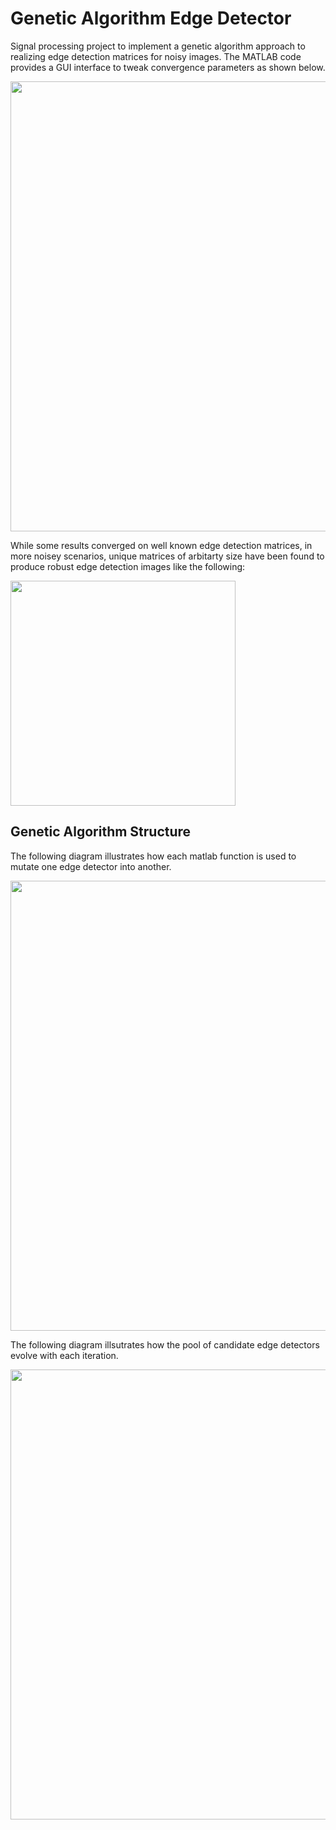 # Genetic Algorithm Edge Detector

Signal processing project to implement a genetic algorithm approach to realizing edge detection matrices for noisy images. The MATLAB code provides a GUI interface to tweak convergence parameters as shown below.

<img src="https://github.com/mkokshoorn/Genetic_Algorithm_Edge_Detector/blob/master/UserInterface.png" width="720">

While some results converged on well known edge detection matrices, in more noisey scenarios, unique matrices of arbitarty size have been found to produce robust edge detection images like the following:

<img src="https://github.com/mkokshoorn/Genetic_Algorithm_Edge_Detector/blob/master/bestResult1.621.png" width="360">


## Genetic Algorithm Structure

The following diagram illustrates how each matlab function is used to mutate one edge detector into another. 

<img src="https://github.com/mkokshoorn/Genetic_Algorithm_Edge_Detector/blob/master/gene_structure_1.png" width="720">

The following diagram illsutrates how the pool of candidate edge detectors evolve with each iteration. 

<img src="https://github.com/mkokshoorn/Genetic_Algorithm_Edge_Detector/blob/master/mutation_structure_1.png" width="720">
